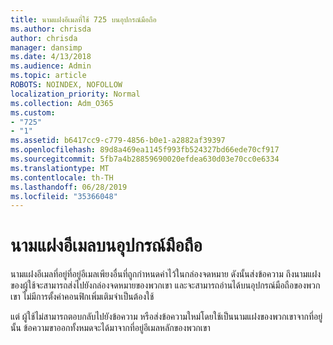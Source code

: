 ```yaml
---
title: นามแฝงอีเมลที่ใช้ 725 บนอุปกรณ์มือถือ
ms.author: chrisda
author: chrisda
manager: dansimp
ms.date: 4/13/2018
ms.audience: Admin
ms.topic: article
ROBOTS: NOINDEX, NOFOLLOW
localization_priority: Normal
ms.collection: Adm_O365
ms.custom:
- "725"
- "1"
ms.assetid: b6417cc9-c779-4856-b0e1-a2882af39397
ms.openlocfilehash: 89d8a469ea1145f993fb524327bd66ede70cf917
ms.sourcegitcommit: 5fb7a4b28859690020efdea630d03e70cc0e6334
ms.translationtype: MT
ms.contentlocale: th-TH
ms.lasthandoff: 06/28/2019
ms.locfileid: "35366048"
---
```

# <a name="email-aliases-on-mobile-devices"></a>นามแฝงอีเมลบนอุปกรณ์มือถือ

นามแฝงอีเมลที่อยู่ที่อยู่อีเมลเพียงอื่นที่ถูกกำหนดค่าไว้ในกล่องจดหมาย ดังนั้นส่งข้อความ ถึงนามแฝงของผู้ใช้จะสามารถส่งไปยังกล่องจดหมายของพวกเขา และจะสามารถอ่านได้บนอุปกรณ์มือถือของพวกเขา ไม่มีการตั้งค่าคอนฟิกเพิ่มเติมจำเป็นต้องใช้

แต่ ผู้ใช้ไม่สามารถตอบกลับไปยังข้อความ หรือส่งข้อความใหม่โดยใช้เป็นนามแฝงของพวกเขาจากที่อยู่นั้น ข้อความขาออกทั้งหมดจะได้มาจากที่อยู่อีเมลหลักของพวกเขา
